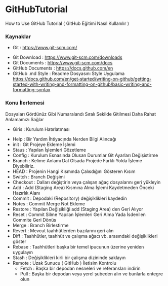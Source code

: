 # GitHubTutorial
How to Use GitHub Tutorial ( GitHub Eğitimi Nasıl Kullanılır )

### Kaynaklar 
- Git : https://www.git-scm.com/
* Git Download : https://www.git-scm.com/downloads 
* Git Documents : https://www.git-scm.com/docs 
* GitHub Documents : https://docs.github.com/en 
* GitHub .md Style : Readme Dosyasını Style Uygulama
 https://docs.github.com/en/get-started/writing-on-github/getting-started-with-writing-and-formatting-on-github/basic-writing-and-formatting-syntax

### Konu İlerlemesi
Dosyaları Gördünüz Gibi Numaralandı Sıralı Sekilde Gitilmesi Daha Rahat Anlamamızı Sağlar

- Giris : Kurulum Hatırlatması
* Help : Bir Yardım İhtiyacında Nerden Bilgi Alıncağı
* init : Git Projeye Ekleme İşlemi
* Staus : Yapılan İşlemleri Gözetleme
* Config : Kurulum Esnasında Olusan Durumlar Git Ayarları Değişistirme
* Branch : Kelime Anlamı Dal Olsada Projede Farklı Yolda İşleme Diyebiliriz.
* HEAD : Projenin Hangi Kısmında Çalısdığını Gösteren Kısım
* Switch : Branch Değişimi
* Checkout : Dalları değiştirin veya çalışan ağaç dosyalarını geri yükleyin
* Add : Add (Staging Area) Kısmına Alma İşlemi Kaydetmeden Önceki Hazırlık Alanı
* Commit : Depodaki (Repository) değişiklikleri kaydedin 
* Notes : Commit Merge Not Ekleme
* Restore : Yapılan Değişikliği add (Staging Area) den Geri Alıyor
* Reset : Commit Silme Yapılan İşlemleri Geri Alma Yada İsdenilen Commite Geri Dönüs
* Merge : Branch Birlestirme
* Revert : Mevcut taahhütlerden bazılarını geri alın
* Diff : Taahhütler, taahhüt ve çalışma ağacı vb. arasındaki değişiklikleri göster
* Rebase : Taahhütleri başka bir temel ipucunun üzerine yeniden uygulayın
* Stash : Değişiklikleri kirli bir çalışma dizininde saklayın
* Remote : Uzak Sunucu ( GitHub ) İletisim Kontrolu
	- Fetch : Başka bir depodan nesneleri ve referansları indirin
	+ Pull : Başka bir depodan veya yerel şubeden alın ve bunlarla entegre olun